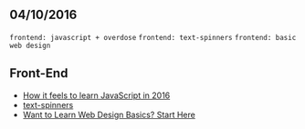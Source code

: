 04/10/2016
----------

`frontend: javascript + overdose` `frontend: text-spinners` `frontend: basic web design`
 
## Front-End

- [How it feels to learn JavaScript in 2016](https://hackernoon.com/how-it-feels-to-learn-javascript-in-2016-d3a717dd577f#.pf7btgpaz)
- [text-spinners](http://tawian.io/text-spinners/)
- [Want to Learn Web Design Basics? Start Here](https://webdesign.tutsplus.com/articles/want-to-learn-web-design-basics-start-here--cms-27341)
